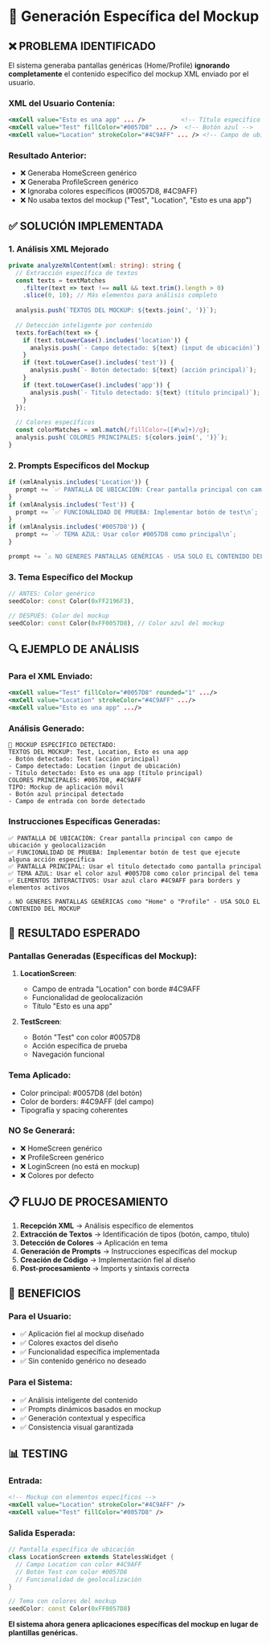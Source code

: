# 🎯 Generación Específica del Mockup

## ❌ PROBLEMA IDENTIFICADO

El sistema generaba pantallas genéricas (Home/Profile) **ignorando completamente** el contenido específico del mockup XML enviado por el usuario.

### XML del Usuario Contenía:
```xml
<mxCell value="Esto es una app" ... />          <!-- Título específico -->
<mxCell value="Test" fillColor="#0057D8" ... />  <!-- Botón azul -->
<mxCell value="Location" strokeColor="#4C9AFF" ... /> <!-- Campo de ubicación -->
```

### Resultado Anterior:
- ❌ Generaba HomeScreen genérico
- ❌ Generaba ProfileScreen genérico  
- ❌ Ignoraba colores específicos (#0057D8, #4C9AFF)
- ❌ No usaba textos del mockup ("Test", "Location", "Esto es una app")

## ✅ SOLUCIÓN IMPLEMENTADA

### 1. Análisis XML Mejorado
```typescript
private analyzeXmlContent(xml: string): string {
  // Extracción específica de textos
  const texts = textMatches
    .filter(text => text !== null && text.trim().length > 0)
    .slice(0, 10); // Más elementos para análisis completo
  
  analysis.push(`TEXTOS DEL MOCKUP: ${texts.join(', ')}`);
  
  // Detección inteligente por contenido
  texts.forEach(text => {
    if (text.toLowerCase().includes('location')) {
      analysis.push(`- Campo detectado: ${text} (input de ubicación)`);
    }
    if (text.toLowerCase().includes('test')) {
      analysis.push(`- Botón detectado: ${text} (acción principal)`);
    }
    if (text.toLowerCase().includes('app')) {
      analysis.push(`- Título detectado: ${text} (título principal)`);
    }
  });
  
  // Colores específicos
  const colorMatches = xml.match(/fillColor=([#\w]+)/g);
  analysis.push(`COLORES PRINCIPALES: ${colors.join(', ')}`);
}
```

### 2. Prompts Específicos del Mockup
```typescript
if (xmlAnalysis.includes('Location')) {
  prompt += `✅ PANTALLA DE UBICACIÓN: Crear pantalla principal con campo de ubicación\n`;
}
if (xmlAnalysis.includes('Test')) {
  prompt += `✅ FUNCIONALIDAD DE PRUEBA: Implementar botón de test\n`;
}
if (xmlAnalysis.includes('#0057D8')) {
  prompt += `✅ TEMA AZUL: Usar color #0057D8 como principal\n`;
}

prompt += `⚠️ NO GENERES PANTALLAS GENÉRICAS - USA SOLO EL CONTENIDO DEL MOCKUP\n`;
```

### 3. Tema Específico del Mockup
```dart
// ANTES: Color genérico
seedColor: const Color(0xFF2196F3),

// DESPUÉS: Color del mockup
seedColor: const Color(0xFF0057D8), // Color azul del mockup
```

## 🔍 EJEMPLO DE ANÁLISIS

### Para el XML Enviado:
```xml
<mxCell value="Test" fillColor="#0057D8" rounded="1" .../>
<mxCell value="Location" strokeColor="#4C9AFF" .../>
<mxCell value="Esto es una app" .../>
```

### Análisis Generado:
```
🎯 MOCKUP ESPECÍFICO DETECTADO:
TEXTOS DEL MOCKUP: Test, Location, Esto es una app
- Botón detectado: Test (acción principal)
- Campo detectado: Location (input de ubicación)  
- Título detectado: Esto es una app (título principal)
COLORES PRINCIPALES: #0057D8, #4C9AFF
TIPO: Mockup de aplicación móvil
- Botón azul principal detectado
- Campo de entrada con borde detectado
```

### Instrucciones Específicas Generadas:
```
✅ PANTALLA DE UBICACIÓN: Crear pantalla principal con campo de ubicación y geolocalización
✅ FUNCIONALIDAD DE PRUEBA: Implementar botón de test que ejecute alguna acción específica
✅ PANTALLA PRINCIPAL: Usar el título detectado como pantalla principal
✅ TEMA AZUL: Usar el color azul #0057D8 como color principal del tema
✅ ELEMENTOS INTERACTIVOS: Usar azul claro #4C9AFF para borders y elementos activos

⚠️ NO GENERES PANTALLAS GENÉRICAS como "Home" o "Profile" - USA SOLO EL CONTENIDO DEL MOCKUP
```

## 🎨 RESULTADO ESPERADO

### Pantallas Generadas (Específicas del Mockup):
1. **LocationScreen**: 
   - Campo de entrada "Location" con borde #4C9AFF
   - Funcionalidad de geolocalización
   - Título "Esto es una app"

2. **TestScreen**:
   - Botón "Test" con color #0057D8
   - Acción específica de prueba
   - Navegación funcional

### Tema Aplicado:
- Color principal: #0057D8 (del botón)
- Color de borders: #4C9AFF (del campo)
- Tipografía y spacing coherentes

### NO Se Generará:
- ❌ HomeScreen genérico
- ❌ ProfileScreen genérico
- ❌ LoginScreen (no está en mockup)
- ❌ Colores por defecto

## 📋 FLUJO DE PROCESAMIENTO

1. **Recepción XML** → Análisis específico de elementos
2. **Extracción de Textos** → Identificación de tipos (botón, campo, título)
3. **Detección de Colores** → Aplicación en tema
4. **Generación de Prompts** → Instrucciones específicas del mockup
5. **Creación de Código** → Implementación fiel al diseño
6. **Post-procesamiento** → Imports y sintaxis correcta

## 🚀 BENEFICIOS

### Para el Usuario:
- ✅ Aplicación fiel al mockup diseñado
- ✅ Colores exactos del diseño
- ✅ Funcionalidad específica implementada
- ✅ Sin contenido genérico no deseado

### Para el Sistema:
- ✅ Análisis inteligente del contenido
- ✅ Prompts dinámicos basados en mockup
- ✅ Generación contextual y específica
- ✅ Consistencia visual garantizada

## 📊 TESTING

### Entrada:
```xml
<!-- Mockup con elementos específicos -->
<mxCell value="Location" strokeColor="#4C9AFF" />
<mxCell value="Test" fillColor="#0057D8" />
```

### Salida Esperada:
```dart
// Pantalla específica de ubicación
class LocationScreen extends StatelessWidget {
  // Campo Location con color #4C9AFF
  // Botón Test con color #0057D8
  // Funcionalidad de geolocalización
}

// Tema con colores del mockup
seedColor: const Color(0xFF0057D8)
```

**El sistema ahora genera aplicaciones específicas del mockup en lugar de plantillas genéricas.** 